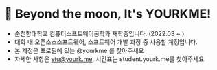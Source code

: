 # 🌙 Beyond the moon, It's YOURKME!
- 순천향대학교 컴퓨터소프트웨어공학과 재학중입니다. (2022.03 ~ )
- 대학 내 오픈소스소프트웨어, 소프트웨어 개발 과정 중 사용할 계정입니다.
- 본 계정은 프로필에 있는 @yourkme 를 찾아주세요
- 자세한 사항은 stu@yourk.me, 시간표는 student.yourk.me를 찾아주세요
